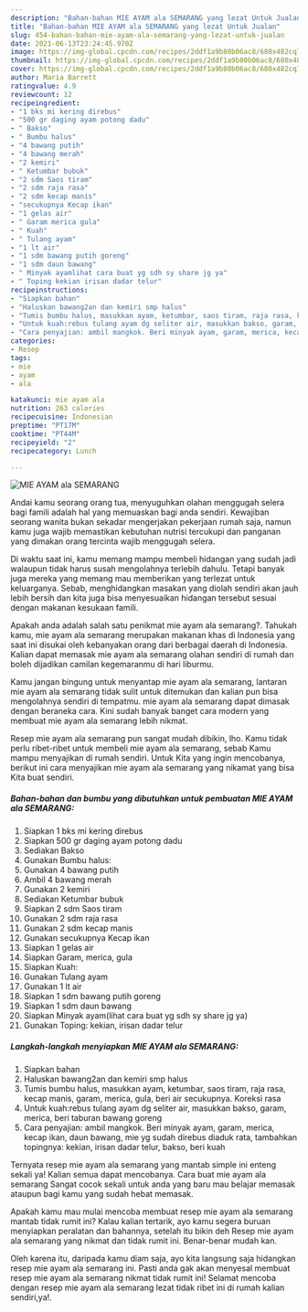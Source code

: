 ```yaml
---
description: "Bahan-bahan MIE AYAM ala SEMARANG yang lezat Untuk Jualan"
title: "Bahan-bahan MIE AYAM ala SEMARANG yang lezat Untuk Jualan"
slug: 454-bahan-bahan-mie-ayam-ala-semarang-yang-lezat-untuk-jualan
date: 2021-06-13T23:24:45.970Z
image: https://img-global.cpcdn.com/recipes/2ddf1a9b80b06ac8/680x482cq70/mie-ayam-ala-semarang-foto-resep-utama.jpg
thumbnail: https://img-global.cpcdn.com/recipes/2ddf1a9b80b06ac8/680x482cq70/mie-ayam-ala-semarang-foto-resep-utama.jpg
cover: https://img-global.cpcdn.com/recipes/2ddf1a9b80b06ac8/680x482cq70/mie-ayam-ala-semarang-foto-resep-utama.jpg
author: Maria Barrett
ratingvalue: 4.9
reviewcount: 12
recipeingredient:
- "1 bks mi kering direbus"
- "500 gr daging ayam potong dadu"
- " Bakso"
- " Bumbu halus"
- "4 bawang putih"
- "4 bawang merah"
- "2 kemiri"
- " Ketumbar bubuk"
- "2 sdm Saos tiram"
- "2 sdm raja rasa"
- "2 sdm kecap manis"
- "secukupnya Kecap ikan"
- "1 gelas air"
- " Garam merica gula"
- " Kuah"
- " Tulang ayam"
- "1 lt air"
- "1 sdm bawang putih goreng"
- "1 sdm daun bawang"
- " Minyak ayamlihat cara buat yg sdh sy share jg ya"
- " Toping kekian irisan dadar telur"
recipeinstructions:
- "Siapkan bahan"
- "Haluskan bawang2an dan kemiri smp halus"
- "Tumis bumbu halus, masukkan ayam, ketumbar, saos tiram, raja rasa, kecap manis, garam, merica, gula, beri air secukupnya. Koreksi rasa"
- "Untuk kuah:rebus tulang ayam dg seliter air, masukkan bakso, garam, merica, beri taburan bawang goreng"
- "Cara penyajian: ambil mangkok. Beri minyak ayam, garam, merica, kecap ikan, daun bawang, mie yg sudah direbus diaduk rata, tambahkan topingnya: kekian, irisan dadar telur, bakso, beri kuah"
categories:
- Resep
tags:
- mie
- ayam
- ala

katakunci: mie ayam ala 
nutrition: 263 calories
recipecuisine: Indonesian
preptime: "PT17M"
cooktime: "PT44M"
recipeyield: "2"
recipecategory: Lunch

---
```



![MIE AYAM ala SEMARANG](https://img-global.cpcdn.com/recipes/2ddf1a9b80b06ac8/680x482cq70/mie-ayam-ala-semarang-foto-resep-utama.jpg)

Andai kamu seorang orang tua, menyuguhkan olahan menggugah selera bagi famili adalah hal yang memuaskan bagi anda sendiri. Kewajiban seorang  wanita bukan sekadar mengerjakan pekerjaan rumah saja, namun kamu juga wajib memastikan kebutuhan nutrisi tercukupi dan panganan yang dimakan orang tercinta wajib menggugah selera.

Di waktu  saat ini, kamu memang mampu membeli hidangan yang sudah jadi walaupun tidak harus susah mengolahnya terlebih dahulu. Tetapi banyak juga mereka yang memang mau memberikan yang terlezat untuk keluarganya. Sebab, menghidangkan masakan yang diolah sendiri akan jauh lebih bersih dan kita juga bisa menyesuaikan hidangan tersebut sesuai dengan makanan kesukaan famili. 



Apakah anda adalah salah satu penikmat mie ayam ala semarang?. Tahukah kamu, mie ayam ala semarang merupakan makanan khas di Indonesia yang saat ini disukai oleh kebanyakan orang dari berbagai daerah di Indonesia. Kalian dapat memasak mie ayam ala semarang olahan sendiri di rumah dan boleh dijadikan camilan kegemaranmu di hari liburmu.

Kamu jangan bingung untuk menyantap mie ayam ala semarang, lantaran mie ayam ala semarang tidak sulit untuk ditemukan dan kalian pun bisa mengolahnya sendiri di tempatmu. mie ayam ala semarang dapat dimasak dengan beraneka cara. Kini sudah banyak banget cara modern yang membuat mie ayam ala semarang lebih nikmat.

Resep mie ayam ala semarang pun sangat mudah dibikin, lho. Kamu tidak perlu ribet-ribet untuk membeli mie ayam ala semarang, sebab Kamu mampu menyajikan di rumah sendiri. Untuk Kita yang ingin mencobanya, berikut ini cara menyajikan mie ayam ala semarang yang nikamat yang bisa Kita buat sendiri.

<!--inarticleads1-->

##### Bahan-bahan dan bumbu yang dibutuhkan untuk pembuatan MIE AYAM ala SEMARANG:

1. Siapkan 1 bks mi kering direbus
1. Siapkan 500 gr daging ayam potong dadu
1. Sediakan  Bakso
1. Gunakan  Bumbu halus:
1. Gunakan 4 bawang putih
1. Ambil 4 bawang merah
1. Gunakan 2 kemiri
1. Sediakan  Ketumbar bubuk
1. Siapkan 2 sdm Saos tiram
1. Gunakan 2 sdm raja rasa
1. Gunakan 2 sdm kecap manis
1. Gunakan secukupnya Kecap ikan
1. Siapkan 1 gelas air
1. Siapkan  Garam, merica, gula
1. Siapkan  Kuah:
1. Gunakan  Tulang ayam
1. Gunakan 1 lt air
1. Siapkan 1 sdm bawang putih goreng
1. Siapkan 1 sdm daun bawang
1. Siapkan  Minyak ayam(lihat cara buat yg sdh sy share jg ya)
1. Gunakan  Toping: kekian, irisan dadar telur




<!--inarticleads2-->

##### Langkah-langkah menyiapkan MIE AYAM ala SEMARANG:

1. Siapkan bahan
1. Haluskan bawang2an dan kemiri smp halus
1. Tumis bumbu halus, masukkan ayam, ketumbar, saos tiram, raja rasa, kecap manis, garam, merica, gula, beri air secukupnya. Koreksi rasa
1. Untuk kuah:rebus tulang ayam dg seliter air, masukkan bakso, garam, merica, beri taburan bawang goreng
1. Cara penyajian: ambil mangkok. Beri minyak ayam, garam, merica, kecap ikan, daun bawang, mie yg sudah direbus diaduk rata, tambahkan topingnya: kekian, irisan dadar telur, bakso, beri kuah




Ternyata resep mie ayam ala semarang yang mantab simple ini enteng sekali ya! Kalian semua dapat mencobanya. Cara buat mie ayam ala semarang Sangat cocok sekali untuk anda yang baru mau belajar memasak ataupun bagi kamu yang sudah hebat memasak.

Apakah kamu mau mulai mencoba membuat resep mie ayam ala semarang mantab tidak rumit ini? Kalau kalian tertarik, ayo kamu segera buruan menyiapkan peralatan dan bahannya, setelah itu bikin deh Resep mie ayam ala semarang yang nikmat dan tidak rumit ini. Benar-benar mudah kan. 

Oleh karena itu, daripada kamu diam saja, ayo kita langsung saja hidangkan resep mie ayam ala semarang ini. Pasti anda gak akan menyesal membuat resep mie ayam ala semarang nikmat tidak rumit ini! Selamat mencoba dengan resep mie ayam ala semarang lezat tidak ribet ini di rumah kalian sendiri,ya!.

